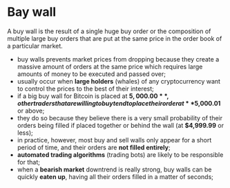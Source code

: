 # Bay wall

A buy wall is the result of a single huge buy order or the composition of multiple large buy orders that are put at the same price in the order book of a particular market.

- buy walls prevents market prices from dropping because they create a massive amount of orders at the same price which requires large amounts of money to be executed and passed over;
- usually occur when **large holders** (whales) of any cryptocurrency want to control the prices to the best of their interest;
- if a big buy wall for Bitcoin is placed at **$5,000.00**, other traders that are willing to buy tend to place their order at **$5,000.01** or above;
- they do so because they believe there is a very small probability of their orders being filled if placed together or behind the wall (at **$4,999.99** or less);
- in practice, however, most buy and sell walls only appear for a short period of time, and their orders are **not filled entirely**;
- **automated trading algorithms** (trading bots) are likely to be responsible for that;
- when a **bearish market** downtrend is really strong, buy walls can be quickly **eaten up**, having all their orders filled in a matter of seconds;